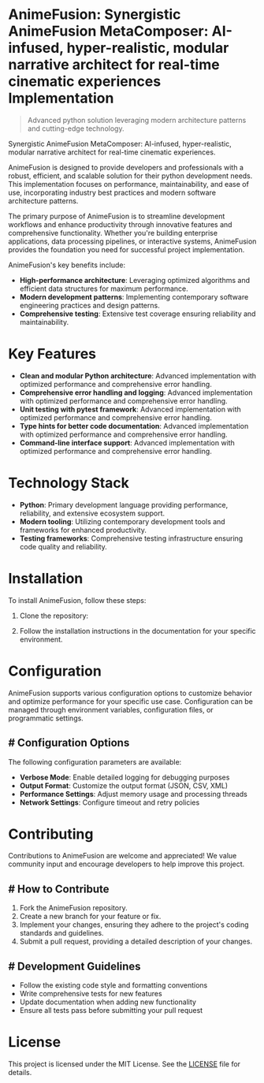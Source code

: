 <!-- fallback_AnimeFusion_20250803184603_37906 -->

# AnimeFusion: Synergistic AnimeFusion MetaComposer: AI-infused, hyper-realistic, modular narrative architect for real-time cinematic experiences Implementation
> Advanced python solution leveraging modern architecture patterns and cutting-edge technology.

Synergistic AnimeFusion MetaComposer: AI-infused, hyper-realistic, modular narrative architect for real-time cinematic experiences.

AnimeFusion is designed to provide developers and professionals with a robust, efficient, and scalable solution for their python development needs. This implementation focuses on performance, maintainability, and ease of use, incorporating industry best practices and modern software architecture patterns.

The primary purpose of AnimeFusion is to streamline development workflows and enhance productivity through innovative features and comprehensive functionality. Whether you're building enterprise applications, data processing pipelines, or interactive systems, AnimeFusion provides the foundation you need for successful project implementation.

AnimeFusion's key benefits include:

* **High-performance architecture**: Leveraging optimized algorithms and efficient data structures for maximum performance.
* **Modern development patterns**: Implementing contemporary software engineering practices and design patterns.
* **Comprehensive testing**: Extensive test coverage ensuring reliability and maintainability.

# Key Features

* **Clean and modular Python architecture**: Advanced implementation with optimized performance and comprehensive error handling.
* **Comprehensive error handling and logging**: Advanced implementation with optimized performance and comprehensive error handling.
* **Unit testing with pytest framework**: Advanced implementation with optimized performance and comprehensive error handling.
* **Type hints for better code documentation**: Advanced implementation with optimized performance and comprehensive error handling.
* **Command-line interface support**: Advanced implementation with optimized performance and comprehensive error handling.

# Technology Stack

* **Python**: Primary development language providing performance, reliability, and extensive ecosystem support.
* **Modern tooling**: Utilizing contemporary development tools and frameworks for enhanced productivity.
* **Testing frameworks**: Comprehensive testing infrastructure ensuring code quality and reliability.

# Installation

To install AnimeFusion, follow these steps:

1. Clone the repository:


2. Follow the installation instructions in the documentation for your specific environment.

# Configuration

AnimeFusion supports various configuration options to customize behavior and optimize performance for your specific use case. Configuration can be managed through environment variables, configuration files, or programmatic settings.

## # Configuration Options

The following configuration parameters are available:

* **Verbose Mode**: Enable detailed logging for debugging purposes
* **Output Format**: Customize the output format (JSON, CSV, XML)
* **Performance Settings**: Adjust memory usage and processing threads
* **Network Settings**: Configure timeout and retry policies

# Contributing

Contributions to AnimeFusion are welcome and appreciated! We value community input and encourage developers to help improve this project.

## # How to Contribute

1. Fork the AnimeFusion repository.
2. Create a new branch for your feature or fix.
3. Implement your changes, ensuring they adhere to the project's coding standards and guidelines.
4. Submit a pull request, providing a detailed description of your changes.

## # Development Guidelines

* Follow the existing code style and formatting conventions
* Write comprehensive tests for new features
* Update documentation when adding new functionality
* Ensure all tests pass before submitting your pull request

# License

This project is licensed under the MIT License. See the [LICENSE](https://github.com/xgek/AnimeFusion/blob/main/LICENSE) file for details.
